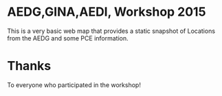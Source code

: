 # AEDG,GINA,AEDI, Workshop 2015

This is a very basic web map that provides a static snapshot of Locations from the AEDG and some PCE information.

# Thanks

To everyone who participated in the workshop!
